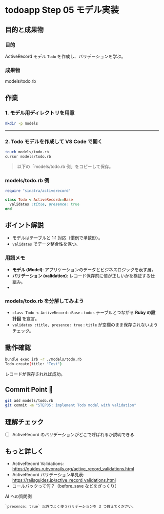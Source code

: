 # todoapp Step 05 モデル実装

## 目的と成果物

### 目的
ActiveRecord モデル `Todo` を作成し、バリデーションを学ぶ。

### 成果物
models/todo.rb

## 作業
### 1. モデル用ディレクトリを用意
```bash
mkdir -p models
```

---

### 2. Todo モデルを作成して VS Code で開く
```bash
touch models/todo.rb
cursor models/todo.rb
```
> 以下の「models/todo.rb 例」をコピーして保存。

### models/todo.rb 例
```ruby
require "sinatra/activerecord"

class Todo < ActiveRecord::Base
  validates :title, presence: true
end
```

## ポイント解説
- モデルはテーブルと 1:1 対応（慣例で単数形）。
- `validates` でデータ整合性を保つ。

### 用語メモ
- **モデル (Model)**: アプリケーションのデータとビジネスロジックを表す層。
- **バリデーション (validation)**: レコード保存前に値が正しいかを検証する仕組み。
- 
### models/todo.rb を分解してみよう
- `class Todo < ActiveRecord::Base` : `todos` テーブルとつながる **Ruby の設計図** を宣言。
- `validates :title, presence: true` : `title` が空欄のまま保存されないようチェック。

## 動作確認
```bash
bundle exec irb -r ./models/todo.rb
Todo.create(title: "Test")
```
レコードが保存されれば成功。

## Commit Point 🚩
```bash
git add models/todo.rb
git commit -m "STEP05: implement Todo model with validation"
```

## 理解チェック
- [ ] ActiveRecord のバリデーションがどこで呼ばれるか説明できる

## もっと詳しく

- ActiveRecord Validations: https://guides.rubyonrails.org/active_record_validations.html
- ActiveRecord バリデーション早見表: https://railsguides.jp/active_record_validations.html
- コールバックって何？（before_save などをざっくり）

AI への質問例
```
`presence: true` 以外でよく使うバリデーションを 3 つ教えてください。
```

